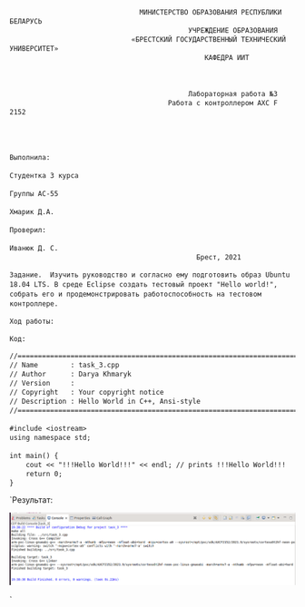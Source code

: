                                     МИНИСТЕРСТВО ОБРАЗОВАНИЯ РЕСПУБЛИКИ БЕЛАРУСЬ
                                                УЧРЕЖДЕНИЕ ОБРАЗОВАНИЯ 
                                  «БРЕСТСКИЙ ГОСУДАРСТВЕННЫЙ ТЕХНИЧЕСКИЙ УНИВЕРСИТЕТ»
                                                    КАФЕДРА ИИТ



                                                Лабораторная работа №3
                                           Работа с контроллером AXC F 2152



                                                                                Выполнила:
                                                                                Студентка 3 курса
                                                                                Группы АС-55
                                                                                Хмарик Д.А.
                                                                                Проверил:
                                                                                Иванюк Д. С.
                                                  Брест, 2021  






`Задание. 
    Изучить руководство и согласно ему подготовить образ Ubuntu 18.04 LTS.
    В среде Eclipse создать тестовый проект "Hello world!", собрать его и продемонстрировать работоспособность на тестовом контроллере.`

`Ход работы:`

`Код:`
```
//============================================================================
// Name        : task_3.cpp
// Author      : Darya Khmaryk
// Version     :
// Copyright   : Your copyright notice
// Description : Hello World in C++, Ansi-style
//============================================================================

#include <iostream>
using namespace std;

int main() {
	cout << "!!!Hello World!!!" << endl; // prints !!!Hello World!!!
	return 0;
}
```
`Результат:
<p align="center">
  <img src ="https://github.com/daryakhmaryk/Pictures/blob/main/result.png">
</p>`
